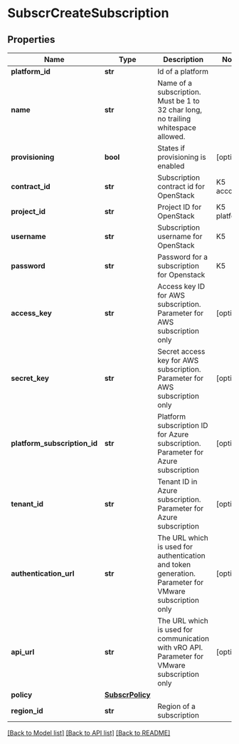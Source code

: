 # SubscrCreateSubscription

## Properties
Name | Type | Description | Notes
------------ | ------------- | ------------- | -------------
**platform_id** | **str** | Id of a platform | 
**name** | **str** | Name of a subscription. Must be 1 to 32 char long, no trailing whitespace allowed. | 
**provisioning** | **bool** | States if provisioning is enabled | [optional] 
**contract_id** | **str** | Subscription contract id for OpenStack|K5 account | [optional] 
**project_id** | **str** | Project ID for OpenStack|K5 platform | [optional] 
**username** | **str** | Subscription username for OpenStack|K5|Vmware subscription | [optional] 
**password** | **str** | Password for a subscription for Openstack|K5|VMware subscription | [optional] 
**access_key** | **str** | Access key ID for AWS subscription. Parameter for AWS subscription only | [optional] 
**secret_key** | **str** | Secret access key for AWS subscription. Parameter for AWS subscription only | [optional] 
**platform_subscription_id** | **str** | Platform subscription ID for Azure subscription. Parameter for Azure subscription | [optional] 
**tenant_id** | **str** | Tenant ID in Azure subscription. Parameter for Azure subscription | [optional] 
**authentication_url** | **str** | The URL which is used for authentication and token generation. Parameter for VMware subscription only | [optional] 
**api_url** | **str** | The URL which is used for communication with vRO API. Parameter for VMware subscription only | [optional] 
**policy** | [**SubscrPolicy**](SubscrPolicy.md) |  | 
**region_id** | **str** | Region of a subscription | 

[[Back to Model list]](../README.md#documentation-for-models) [[Back to API list]](../README.md#documentation-for-api-endpoints) [[Back to README]](../README.md)


